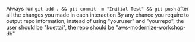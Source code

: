 Always run `git add . && git commit -m "Initial Test" && git push` after all the changes you made in each interaction
By any chance you require to output repo information, instead of using "youruser" and "yourrepo", the user should be "kuettai", the repo should be "aws-modernize-workshop-db"